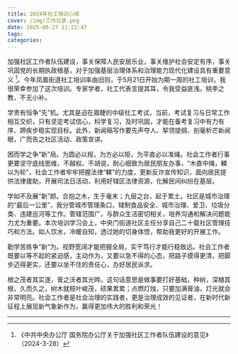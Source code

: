```yaml
---
title: 2024年社工培训心得
cover: /img/工作记录.png
date: 2025-06-27 11:21:47
tags:
categories:
---
```


加强社区工作者队伍建设，事关保障人民安居乐业，事关维护社会安定有序，事关巩固党的长期执政根基，对于加强基层治理体系和治理能力现代化建设具有重要意义 [^1]。今年凤凰街道社工培训率由旧则，于5月21日开始为期一周的社工培训，我很荣幸参加了这次培训。专家学者，社工代表言提其耳，令我受益匪浅。桃李之教，不无小补。

学贵有恒争“先”机。尤其是迫在眉睫的中级社工考试，当前，考试复习与日常工作相互交织，只有坚定考试信心，科学复习，及时巩固，才能在备考复习中有力有序、蹄疾步稳实现目标。此外，新闻稿写作要先声夺人、挈领提纲、剖毫析芒新闻眼，广而告之社区活动、政策宣讲。

困而学之争“新”局。为圆必以规，为方必以矩，为平直必以准绳。社会工作者行事更要坚守底线思维，不越权、不胡说，耐心细致为居民朋友办事，“木直中绳，輮以为轮”，社会工作者牢牢把握法律“輮”的力度，更新反诈宣传知识，面向居民提供法律援助，开展司法日活动，利用好辖区法律资源，化解民间纠纷在基层。

学如不及展“新”颜。合抱之木，生于毫末；九层之台，起于累土。社区是城市治理的“最后一公里”，我分管城市管理条口，辖制食品安全、城市治理、爱卫、垃圾分类、违建巡河等工作。管辖范围广，与群众生活密切相关，培养沟通和解决问题能力尤为重要。本次培训学习会上，中央门街道社区主任分享自己二十载社区管理技巧和方法。如人饮水，冷暖自知，透过她的切身体悟，帮助我更好的开展工作。

勤学苦练争“新”为。视野宽阔才能把握全局，实干笃行才能行稳致远。社会工作者既要以等不起的紧迫感，主动作为，又要以急不得的心态，把路子摸得更清，把脚步迈得更实，还要以坐不住的责任心，办好居民诉求。

根之茂者其实遂，膏之沃者其光晔。这句话意思是做事要打好基础，种树，深植其根，久而久之，树木就枝叶峻茂，硕果累累；点燃灯烛，只要加满膏油，灯光就会非常明亮。社会工作者是社会治理的实践者，更是治理成效的见证者，在新时代新征程上展现新气象新作为，赢得更加伟大的胜利和荣光！

------

[^1]:《中共中央办公厅 国务院办公厅关于加强社区工作者队伍建设的意见》（2024-3-28）
